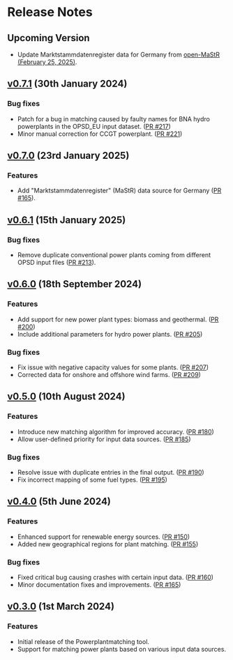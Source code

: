 # Release Notes

## Upcoming Version

* Update Marktstammdatenregister data for Germany from [open-MaStR (February 25, 2025)](https://zenodo.org/records/14783581).

## [v0.7.1](https://github.com/PyPSA/powerplantmatching/releases/tag/v0.7.1) (30th January 2024)

### Bug fixes

* Patch for a bug in matching caused by faulty names for BNA hydro powerplants in the OPSD_EU input dataset. ([PR #217](https://github.com/PyPSA/powerplantmatching/pull/217))
* Minor manual correction for CCGT powerplant. ([PR #221](https://github.com/PyPSA/powerplantmatching/pull/221))

## [v0.7.0](https://github.com/PyPSA/powerplantmatching/releases/tag/v0.7.0) (23rd January 2025)

### Features

* Add "Marktstammdatenregister" (MaStR) data source for Germany ([PR #165](https://github.com/PyPSA/powerplantmatching/pull/165)).

## [v0.6.1](https://github.com/PyPSA/powerplantmatching/releases/tag/v0.6.1) (15th January 2025)

### Bug fixes

* Remove duplicate conventional power plants coming from different OPSD input files ([PR #213](https://github.com/PyPSA/powerplantmatching/pull/213)).

## [v0.6.0](https://github.com/PyPSA/powerplantmatching/releases/tag/v0.6.0) (18th September 2024)

### Features

* Add support for new power plant types: biomass and geothermal. ([PR #200](https://github.com/PyPSA/powerplantmatching/pull/200))
* Include additional parameters for hydro power plants. ([PR #205](https://github.com/PyPSA/powerplantmatching/pull/205))

### Bug fixes

* Fix issue with negative capacity values for some plants. ([PR #207](https://github.com/PyPSA/powerplantmatching/pull/207))
* Corrected data for onshore and offshore wind farms. ([PR #209](https://github.com/PyPSA/powerplantmatching/pull/209))

## [v0.5.0](https://github.com/PyPSA/powerplantmatching/releases/tag/v0.5.0) (10th August 2024)

### Features

* Introduce new matching algorithm for improved accuracy. ([PR #180](https://github.com/PyPSA/powerplantmatching/pull/180))
* Allow user-defined priority for input data sources. ([PR #185](https://github.com/PyPSA/powerplantmatching/pull/185))

### Bug fixes

* Resolve issue with duplicate entries in the final output. ([PR #190](https://github.com/PyPSA/powerplantmatching/pull/190))
* Fix incorrect mapping of some fuel types. ([PR #195](https://github.com/PyPSA/powerplantmatching/pull/195))

## [v0.4.0](https://github.com/PyPSA/powerplantmatching/releases/tag/v0.4.0) (5th June 2024)

### Features

* Enhanced support for renewable energy sources. ([PR #150](https://github.com/PyPSA/powerplantmatching/pull/150))
* Added new geographical regions for plant matching. ([PR #155](https://github.com/PyPSA/powerplantmatching/pull/155))

### Bug fixes

* Fixed critical bug causing crashes with certain input data. ([PR #160](https://github.com/PyPSA/powerplantmatching/pull/160))
* Minor documentation fixes and improvements. ([PR #165](https://github.com/PyPSA/powerplantmatching/pull/165))

## [v0.3.0](https://github.com/PyPSA/powerplantmatching/releases/tag/v0.3.0) (1st March 2024)

### Features

* Initial release of the Powerplantmatching tool.
* Support for matching power plants based on various input data sources.

